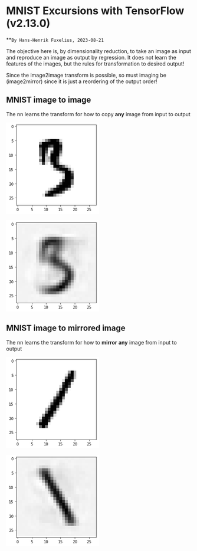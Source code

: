 # MNIST Excursions with TensorFlow (v2.13.0)
**``By Hans-Henrik Fuxelius, 2023-08-21``

The objective here is, by dimensionality reduction, to take an image as input and reproduce an image as output by regression. It does not learn the features of the images, but the rules for transformation to desired output!

Since the image2image transform is possible, so must imaging be (image2mirror) since it is just a reordering of the output order! 

## MNIST image to image
The nn learns the transform for how to copy **any** image from input to output

![Input test image](img/plain_test_images_1378.png)

![Reproduced output image](img/plain_predictions_1378.png)

## MNIST image to mirrored image
The nn learns the transform for how to **mirror** **any** image from input to output

![Input test image](img/mirror_test_images_145.png)

![Mirrored output image](img/mirror_predictions_145.png)

